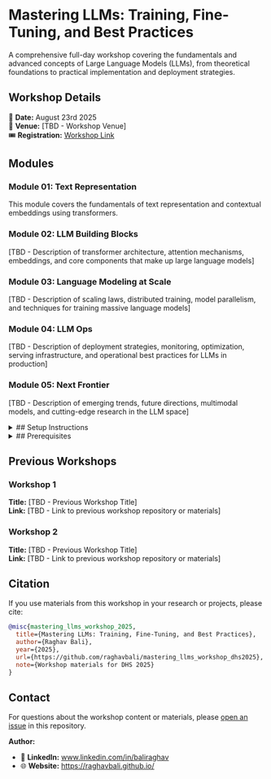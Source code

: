 # Mastering LLMs: Training, Fine-Tuning, and Best Practices

A comprehensive full-day workshop covering the fundamentals and advanced concepts of Large Language Models (LLMs), from theoretical foundations to practical implementation and deployment strategies.

## Workshop Details

📅 **Date:** August 23rd 2025  
📍 **Venue:** [TBD - Workshop Venue]  
🎟️ **Registration:** [Workshop Link](https://www.analyticsvidhya.com/datahacksummit-2025/workshops/mastering-llms-training-fine-tuning-and-best-practices-2)

## Modules

### Module 01: Text Representation
This module covers the fundamentals of text representation and contextual embeddings using transformers.

### Module 02: LLM Building Blocks
[TBD - Description of transformer architecture, attention mechanisms, embeddings, and core components that make up large language models]

### Module 03: Language Modeling at Scale
[TBD - Description of scaling laws, distributed training, model parallelism, and techniques for training massive language models]

### Module 04: LLM Ops
[TBD - Description of deployment strategies, monitoring, optimization, serving infrastructure, and operational best practices for LLMs in production]

### Module 05: Next Frontier
[TBD - Description of emerging trends, future directions, multimodal models, and cutting-edge research in the LLM space]

<details>
<summary>## Setup Instructions</summary>

### Prerequisites
Before attending the workshop, please ensure you have the following installed:

```bash
# Clone the repository
git clone https://github.com/raghavbali/mastering_llms_workshop_dhs2025.git
cd mastering_llms_workshop_dhs2025

# [TBD - Additional setup instructions will be added]
```

### Environment Setup
[TBD - Detailed instructions for setting up the development environment, including Python version, required packages, and any cloud services]

### Hardware Requirements
[TBD - Minimum and recommended hardware specifications for running the workshop exercises]

</details>

<details>
<summary>## Prerequisites</summary>

- [TBD - Required programming languages and proficiency levels]
- [TBD - Machine learning and deep learning background requirements]
- [TBD - Familiarity with specific frameworks or tools]
- [TBD - Mathematical foundations required (linear algebra, statistics, etc.)]
- [TBD - Understanding of neural networks and deep learning concepts]
- [TBD - Prior experience with NLP concepts]

</details>

## Previous Workshops

### Workshop 1
**Title:** [TBD - Previous Workshop Title]  
**Link:** [TBD - Link to previous workshop repository or materials]

### Workshop 2
**Title:** [TBD - Previous Workshop Title]  
**Link:** [TBD - Link to previous workshop repository or materials]

## Citation

If you use materials from this workshop in your research or projects, please cite:

```bibtex
@misc{mastering_llms_workshop_2025,
  title={Mastering LLMs: Training, Fine-Tuning, and Best Practices},
  author={Raghav Bali},
  year={2025},
  url={https://github.com/raghavbali/mastering_llms_workshop_dhs2025},
  note={Workshop materials for DHS 2025}
}
```

## Contact

For questions about the workshop content or materials, please [open an issue](https://github.com/raghavbali/mastering_llms_workshop_dhs2025/issues) in this repository.

**Author:**
- 💼 **LinkedIn:** www.linkedin.com/in/baliraghav
- 🌐 **Website:** https://raghavbali.github.io/
